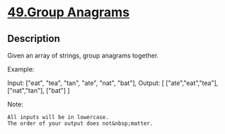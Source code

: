# [49.Group Anagrams](https://leetcode.com/problems/group-anagrams/)
        
## Description
        
Given an array of strings, group anagrams together.

Example:


Input: [&quot;eat&quot;, &quot;tea&quot;, &quot;tan&quot;, &quot;ate&quot;, &quot;nat&quot;, &quot;bat&quot;],
Output:
[
  [&quot;ate&quot;,&quot;eat&quot;,&quot;tea&quot;],
  [&quot;nat&quot;,&quot;tan&quot;],
  [&quot;bat&quot;]
]

Note:


	All inputs will be in lowercase.
	The order of your output does not&nbsp;matter.

